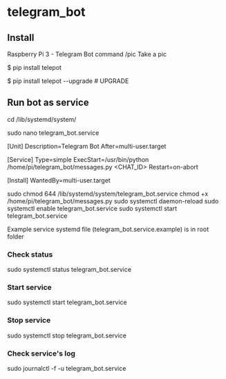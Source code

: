# telegram_bot

## Install
Raspberry Pi 3 - Telegram Bot
command /pic Take a pic

$ pip install telepot

$ pip install telepot --upgrade  # UPGRADE


## Run bot as service

cd /lib/systemd/system/

sudo nano telegram_bot.service

[Unit]
Description=Telegram Bot
After=multi-user.target
 
[Service]
Type=simple
ExecStart=/usr/bin/python /home/pi/telegram_bot/messages.py <TOKEN> <CHAT_ID>
Restart=on-abort
 
[Install]
WantedBy=multi-user.target

sudo chmod 644 /lib/systemd/system/telegram_bot.service
chmod +x /home/pi/telegram_bot/messages.py
sudo systemctl daemon-reload
sudo systemctl enable telegram_bot.service
sudo systemctl start telegram_bot.service

Example service systemd file (telegram_bot.service.example) is in root folder

### Check status
sudo systemctl status telegram_bot.service
 
### Start service
sudo systemctl start telegram_bot.service
 
### Stop service
sudo systemctl stop telegram_bot.service
 
### Check service's log
sudo journalctl -f -u telegram_bot.service
